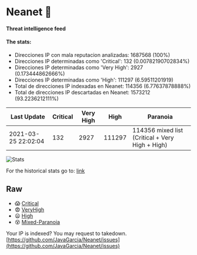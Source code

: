 # Neanet :hocho:
#### Threat intelligence feed
#### The stats:

- Direcciones IP con mala reputacion analizadas: 1687568 (100%)
- Direcciones IP determinadas como 'Critical':  132 (0.00782190702834%)
- Direcciones IP determinadas como 'Very High':  2927 (0.173444862666%)
- Direcciones IP determinadas como 'High':  111297 (6.59511201919)
- Total de direcciones IP indexadas en Neanet:  114356 (6.77637878888%)
- Total de direcciones IP descartadas en Neanet:  1573212 (93.2236212111%)

| Last Update | Critical | Very High | High | Paranoia |
| --- | --- | --- | --- | --- |
| 2021-03-25 22:02:04 | 132 | 2927 | 111297 | 114356 mixed list (Critical + Very High + High)|

![Stats](https://docs.google.com/spreadsheets/d/e/2PACX-1vSnaNMIXVabIpDJjufMlzH7poXnshF3mgd8Is1g9ytUEzVsP5my4Trn8f-xkoLLQ38xpL3HtmUexLo6/pubchart?oid=501124687&format=image)

For the historical stats go to: [link](/stats.csv)
## Raw
- :scream: [Critical](https://raw.githubusercontent.com/JavaGarcia/Neanet/master/blacklists/neanet_critical.txt)
- :fearful: [VeryHigh](https://raw.githubusercontent.com/JavaGarcia/Neanet/master/blacklists/neanet_veryHigh.txtt)
- :frowning: [High](https://raw.githubusercontent.com/JavaGarcia/Neanet/master/blacklists/neanet_high.txt)
- :dizzy_face: [Mixed-Paranoia](https://raw.githubusercontent.com/JavaGarcia/Neanet/master/blacklists/neanet_all.txt)


Your IP is indexed? You may request to takedown. [https://github.com/JavaGarcia/Neanet/issues](https://github.com/JavaGarcia/Neanet/issues)


































































































































































































































































































































































































































































































































































































































































































































































































































































































































































































































































































































































































































































































































































































































































































































































































































































































































































































































































































































































































































































































































































































































































































































































































































































































































































































































































































































































































































































































































































































































































































































































































































































































































































































































































































































































































































































































































































































































































































































































































































































































































































































































































































































































































































































































































































































































































































































































































































































































































































































































































































































































































































































































































